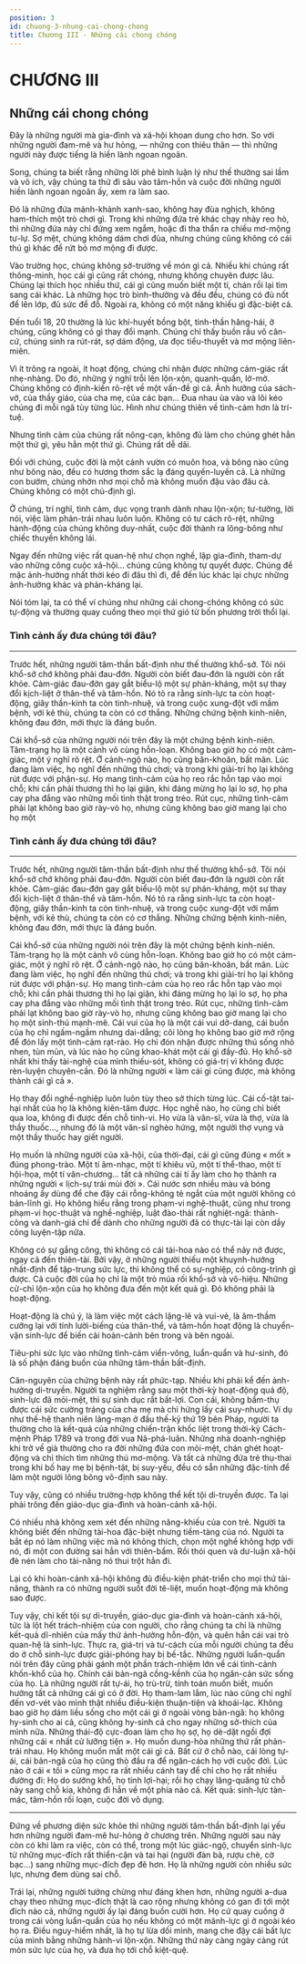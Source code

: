 ```yaml
---
position: 3
id: chuong-3-nhung-cai-chong-chong
title: Chương III - Những cái chong chóng
---
```


# CHƯƠNG III

## Những cái chong chóng

Đây là những người mà gia-đình và xã-hội khoan dung cho hơn. So với những người đam-mê và hư hỏng, — những con thiêu thân — thì những người này được tiếng là hiền lành ngoan ngoãn.

Song, chúng ta biết rằng những lời phê bình luận lý như thế thường sai lầm và vô ích, vậy chúng ta thử đi sâu vào tâm-hồn và cuộc đời những người hiền lành ngoan ngoãn ấy, xem ra làm sao.

Đó là những đứa mảnh-khảnh xanh-sao, không hay đùa nghịch, không ham-thích một trò chơi gì. Trong khi những đứa trẻ khác chạy nhảy reo hò, thì những đứa này chỉ đứng xem ngắm, hoặc đi tha thẩn ra chiều mơ-mộng tư-lự. Sợ mệt, chúng không dám chơi đùa, nhưng chúng cũng không có cái thú gì khác để rứt bỏ mơ mộng đi được.

Vào trường học, chúng không sở-trường về món gì cả. Nhiều khi chúng rất thông-minh, học cái gì cũng rất chóng, nhưng không chuyên được lâu. Chúng lại thích học nhiều thứ, cái gì cũng muốn biết một tí, chán rồi lại tìm sang cái khác. Là những học trò bình-thường và đều đều, chúng có đủ nốt để lên lớp, đủ sức để đỗ. Ngoài ra, không có một năng khiếu gì đặc-biệt cả.

Đến tuổi 18, 20 thường là lúc khí-huyết bồng bột, tinh-thần hăng-hái, ở chúng, cũng không có gì thay đổi mạnh. Chúng chỉ thấy buồn rầu vô cân-cứ, chúng sinh ra rút-rát, sợ dám động, ưa đọc tiểu-thuyết và mơ mộng liên-miên.

Vì ít trông ra ngoài, ít hoạt động, chúng chỉ nhận được những cảm-giác rất nhẹ-nhàng. Do đó, những ý nghĩ trỗi lên lộn-xộn, quanh-quẩn, lờ-mờ. Chúng không có định-kiến rõ-rệt về một vấn-đề gì cả. Ảnh hưởng của sách-vở, của thầy giáo, của cha mẹ, của các bạn... Đua nhau ùa vào và lôi kéo chúng đi mỗi ngã tùy từng lúc. Hình như chúng thiên về tình-cảm hơn là trí-tuệ.

Nhưng tình cảm của chúng rất nông-cạn, không đủ làm cho chúng ghét hẳn một thứ gì, yêu hẳn một thứ gì. Chúng rất dễ dãi.

Đối với chúng, cuộc đời là một cảnh vườn có muôn hoa, và bông nào cũng như bông nào, đều có hương thơm sắc lạ đáng quyến-luyến cả. Là những con bướm, chúng nhởn nhơ mọi chỗ mà không muốn đậu vào đâu cả. Chúng không có một chủ-định gì.

Ở chúng, trí nghĩ, tình cảm, dục vọng tranh dành nhau lộn-xộn; tư-tưởng, lời nói, việc làm phản-trái nhau luôn luôn. Không có tư cách rõ-rệt, những hành-động của chúng không duy-nhất, cuộc đời thành ra lông-bông như chiếc thuyền không lái.

Ngay đến những việc rất quan-hệ như chọn nghề, lập gia-đình, tham-dự vào những công cuộc xã-hội… chúng cũng không tự quyết được. Chúng để mặc ảnh-hưởng nhất thời kéo đi đâu thì đi, để đến lúc khác lại chực những ảnh-hưởng khác và phản-kháng lại.

Nói tóm lại, ta có thể ví chúng như những cái chong-chóng không có sức tự-động và thường quay cuồng theo mọi thứ gió từ bốn phương trời thổi lại.

### Tình cảnh ấy đưa chúng tới đâu?

---

Trước hết, những người tâm-thần bất-định như thế thường khổ-sở. Tôi nói khổ-sở chớ không phải đau-đớn. Người còn biết đau-đớn là người còn rất khỏe. Cảm-giác đau-đớn gay gắt biểu-lộ một sự phản-kháng, một sự thay đổi kịch-liệt ở thân-thể và tâm-hồn. Nó tỏ ra rằng sinh-lực ta còn hoạt-động, giây thần-kinh ta còn tinh-nhuệ, và trong cuộc xung-đột với mầm bệnh, với kẻ thù, chúng ta còn có cơ thắng. Những chứng bệnh kinh-niên, không đau đớn, mới thực là đáng buồn.

Cái khổ-sở của những người nói trên đây là một chứng bệnh kinh-niên. Tâm-trạng họ là một cảnh vô cùng hỗn-loạn. Không bao giờ họ có một cảm-giác, một ý nghĩ rõ rệt. Ở cảnh-ngộ nào, họ cũng băn-khoăn, bất mãn. Lúc đang làm việc, họ nghĩ đến những thú chơi; và trong khi giải-trí họ lại không rút được với phận-sự. Họ mang tình-cảm của họ reo rắc hỗn tạp vào mọi chỗ; khi cần phải thương thì họ lại giận, khi đáng mừng họ lại lo sợ, họ pha cay pha đắng vào những mối tình thật trong trẻo. Rút cục, những tình-cảm phải lạt không bao giờ rày-vò họ, nhưng cũng không bao giờ mang lại cho họ một

### Tình cảnh ấy đưa chúng tới đâu?

---

Trước hết, những người tâm-thần bất-định như thế thường khổ-sở. Tôi nói khổ-sở chớ không phải đau-đớn. Người còn biết đau-đớn là người còn rất khỏe. Cảm-giác đau-đớn gay gắt biểu-lộ một sự phản-kháng, một sự thay đổi kịch-liệt ở thân-thể và tâm-hồn. Nó tỏ ra rằng sinh-lực ta còn hoạt-động, giây thần-kinh ta còn tinh-nhuệ, và trong cuộc xung-đột với mầm bệnh, với kẻ thù, chúng ta còn có cơ thắng. Những chứng bệnh kinh-niên, không đau đớn, mới thực là đáng buồn.

Cái khổ-sở của những người nói trên đây là một chứng bệnh kinh-niên. Tâm-trạng họ là một cảnh vô cùng hỗn-loạn. Không bao giờ họ có một cảm-giác, một ý nghĩ rõ rệt. Ở cảnh-ngộ nào, họ cũng băn-khoăn, bất mãn. Lúc đang làm việc, họ nghĩ đến những thú chơi; và trong khi giải-trí họ lại không rút được với phận-sự. Họ mang tình-cảm của họ reo rắc hỗn tạp vào mọi chỗ; khi cần phải thương thì họ lại giận, khi đáng mừng họ lại lo sợ, họ pha cay pha đắng vào những mối tình thật trong trẻo. Rút cục, những tình-cảm phải lạt không bao giờ rày-vò họ, nhưng cũng không bao giờ mang lại cho họ một sinh-thú mạnh-mẽ. Cái vui của họ là một cái vui dở-dang, cái buồn của họ chỉ ngấm-ngầm nhưng dai-dẳng; cõi lòng họ không bao giờ mở rộng để đón lấy một tình-cảm rạt-rào. Họ chỉ đón nhận được những thú sống nhỏ nhen, tủn mủn, và lúc nào họ cũng khao-khát một cái gì đầy-đủ. Họ khổ-sở nhất khi thấy tài-nghệ của mình thiếu-sót, không có giá-trị vì không được rèn-luyện chuyên-cần. Đó là những người « làm cái gì cũng được, mà không thành cái gì cả ».

Họ thay đổi nghề-nghiệp luôn luôn tùy theo sở thích từng lúc. Cái cố-tật tai-hại nhất của họ là không kiên-tâm được. Học nghề nào, họ cũng chỉ biết qua loa, không đi được đến chỗ tinh-vi. Họ vừa là văn-sĩ, vừa là thợ, vừa là thầy thuốc..., nhưng đó là một văn-sĩ nghèo hứng, một người thợ vụng và một thầy thuốc hay giết người.

Họ muốn là những người của xã-hội, của thời-đại, cái gì cũng đúng « mốt » đúng phong-trào. Một tí âm-nhạc, một tí khiêu vũ, một tí thể-thao, một tí hội-họa, một tí văn-chương... tất cả những cái tí ấy làm cho họ thành ra những người « lịch-sự trái mùi đời ». Cái nước sơn nhiều màu và bóng nhoáng ấy dùng để che đậy cái rỗng-không tẻ ngắt của một người không có bản-lĩnh gì. Họ không hiểu rằng trong phạm-vi nghệ-thuật, cũng như trong phạm-vi học-thuật và nghề-nghiệp, luật đào-thải rất nghiệt-ngã: thành-công và danh-giá chỉ để dành cho những người đã có thực-tài lại còn dầy công luyện-tập nữa.

Không có sự gắng công, thì không có cái tài-hoa nào có thể nảy nở được, ngay cả đến thiên-tài. Bởi vậy, ở những người thiếu một khuynh-hướng nhất-định để tập-trung sức lực, thì không thể có sự-nghiệp, có công-trình gì được. Cả cuộc đời của họ chỉ là một trò múa rối khổ-sở và vô-hiệu. Những cử-chỉ lộn-xộn của họ không đưa đến một kết quả gì. Đó không phải là hoạt-động.

Hoạt-động là chú ý, là làm việc một cách lặng-lẽ và vui-vẻ, là âm-thầm cưỡng lại với tính lười-biếng của thân-thể, và tâm-hồn hoạt động là chuyển-vận sinh-lực để biến cải hoàn-cảnh bên trong và bên ngoài.

Tiêu-phi sức lực vào những tình-cảm viển-vông, luẩn-quẩn và hư-sinh, đó là số phận đáng buồn của những tâm-thần bất-định.

Căn-nguyên của chứng bệnh này rất phức-tạp. Nhiều khi phải kể đến ảnh-hưởng di-truyền. Người ta nghiệm rằng sau một thời-kỳ hoạt-động quá độ, sinh-lực đã mỏi-mệt, thì sự sinh dục rất bất-lợi. Con cái, không bẩm-thụ được cái sức cường tráng của cha mẹ mà chỉ hứng lấy cái suy-nhuợc. Ví dụ như thế-hệ thanh niên lãng-mạn ở đầu thế-kỷ thứ 19 bên Pháp, người ta thường cho là kết-quả của những chiến-trận khốc liệt trong thời-kỳ Cách-mệnh Pháp 1789 và trong đời vua Nã-phá-luân. Những nhà doanh-nghiệp khi trở về già thường cho ra đời những đứa con mỏi-mệt, chán ghét hoạt-động và chỉ thích tìm những thú mơ-mộng. Và tất cả những đứa trẻ thụ-thai trong khi bố hay mẹ bị bệnh-tật, bị suy-yếu, đều có sẵn những đặc-tính để làm một người lông bông vô-định sau này.

Tuy vậy, cũng có nhiều trường-hợp không thể kết tội di-truyền được. Ta lại phải trông đến giáo-dục gia-đình và hoàn-cảnh xã-hội.

Có nhiều nhà không xem xét đến những năng-khiếu của con trẻ. Người ta không biết đến những tài-hoa đặc-biệt nhưng tiềm-tàng của nó. Người ta bắt ép nó làm những việc mà nó không thích, chọn một nghề không hợp với nó, đi một con đường sai hẳn với thiên-bẩm. Rồi thói quen và dư-luận xã-hội đè nén làm cho tài-năng nó thui trột hẳn đi.

Lại có khi hoàn-cảnh xã-hội không đủ điều-kiện phát-triển cho mọi thứ tài-năng, thành ra có những người suốt đời tê-liệt, muốn hoạt-động mà không sao được.

Tuy vậy, chỉ kết tội sự di-truyền, giáo-dục gia-đình và hoàn-cảnh xã-hội, tức là lột hết trách-nhiệm của con người, cho rằng chúng ta chỉ là những kết-quả dĩ-nhiên của mấy thứ ảnh-hưởng hỗn-độn, và quên hẳn cái vai trò quan-hệ là sinh-lực. Thực ra, giá-trị và tư-cách của mỗi người chúng ta đều do ở chỗ sinh-lực được giải-phóng hay bị bế-tắc. Những người luẩn-quẩn nói trên đây cũng phải gánh một phần trách-nhiệm lớn về cái tình-cảnh khốn-khổ của họ. Chính cái bản-ngã cồng-kềnh của họ ngăn-cản sức sống của họ. Là những người rất tự-ái, họ trù-trừ, tính toán muốn biết, muốn hưởng tất cả những cái gì có ở đời. Họ tham-lam lắm, lúc nào cũng chỉ nghĩ đến vơ-vét vào mình thật nhiều điều-kiện thuận-tiện và khoái-lạc. Không bao giờ họ dám liều sống cho một cái gì ở ngoài vòng bản-ngã: họ không hy-sinh cho ai cả, cũng không hy-sinh cả cho ngay những sở-thích của mình nữa. Những thái-độ cực-đoan làm cho họ sợ, họ dè-dặt ngồi đợi những cái « nhất cử lưỡng tiện ». Họ muốn dung-hòa những thứ rất phản-trái nhau. Họ không muốn mất một cái gì cả. Bất cứ ở chỗ nào, cái lòng tự-ái, cái bản-ngã của họ cũng thò đầu ra để ngăn-cách họ với cuộc đời. Lúc nào ở cái « tôi » cũng mọc ra rất nhiều cánh tay để chỉ cho họ rất nhiều đường đi: Họ do sướng khổ, họ tinh lợi-hại; rồi họ chạy lăng-quăng từ chỗ này sang chỗ kia, không đi hẳn về một phía nào cả. Kết quả: sinh-lực tàn-mác, tâm-hồn rối loạn, cuộc đời vô dụng.

---

Đứng về phương diện sức khỏe thì những người tâm-thần bất-định lại yếu hơn những người đam-mê hư-hỏng ở chương trên. Những người sau này còn có khi làm ra việc, còn có thể, trong một lúc giác-ngộ, chuyển sinh-lực từ những mục-đích rất thiển-cận và tai hại (người đàn bà, rượu chè, cờ bạc...) sang những mục-đích đẹp đẽ hơn. Họ là những người còn nhiều sức lực, nhưng đem dùng sai chỗ.

Trái lại, những người tưởng chừng như đáng khen hơn, những người a-dua chạy theo những mục-đích thật là cao rộng nhưng không có gan đi tới một đích nào cả, những người ấy lại đáng buồn cười hơn. Họ cứ quay cuồng ở trong cái vòng luẩn-quẩn của họ nếu không có một mãnh-lực gì ở ngoài kéo họ ra. Điều nguy-hiểm nhất, là họ tự lừa dối mình, mang che đậy cái bất lực của mình bằng những hành-vi lộn-xộn. Những thứ này càng ngày càng rút mòn sức lực của họ, và đưa họ tới chỗ kiệt-quệ.
